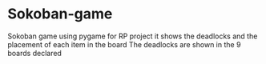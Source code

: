 # Sokoban-game
Sokoban game using pygame for RP project 
it shows the deadlocks and the placement of each item in the board
The deadlocks are shown in the 9 boards declared 

